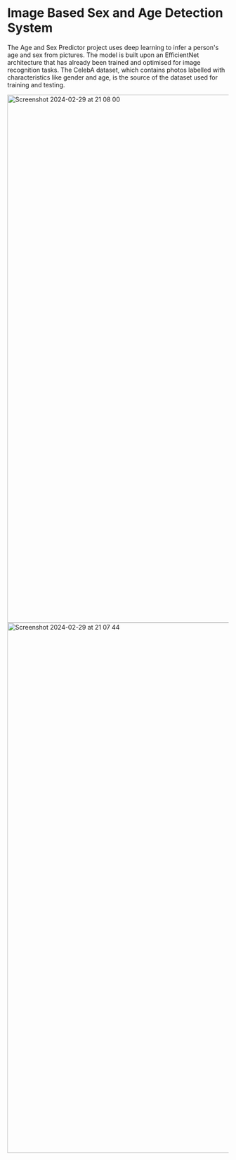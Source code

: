 # Image Based Sex and Age Detection System

The Age and Sex Predictor project uses deep learning to infer a person's age and sex from pictures. The model is built upon an EfficientNet architecture that has already been trained and optimised for image recognition tasks. The CelebA dataset, which contains photos labelled with characteristics like gender and age, is the source of the dataset used for training and testing.


<img width="1199" alt="Screenshot 2024-02-29 at 21 08 00" src="https://github.com/AmaarB/Image-Based-Sex-and-Age-Detection-System-/assets/84424799/3ecc1795-cbeb-493f-a76f-6c7735c18eed">
<img width="1205" alt="Screenshot 2024-02-29 at 21 07 44" src="https://github.com/AmaarB/Image-Based-Sex-and-Age-Detection-System-/assets/84424799/c70add99-d2dc-49da-ae78-75b1259ad956">
